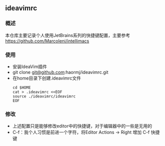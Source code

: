 ## ideavimrc

### 概述

本仓库主要记录个人使用JetBrains系列的快捷键配置，主要参考 https://github.com/MarcoIeni/intellimacs

### 使用

- 安装IdeaVim插件
- git clone git@github.com:haormj/ideavimrc.git
- 在home目录下创建.ideavimrc文件
    ```
    cd $HOME
    cat > .ideavimrc <<EOF
    source ./ideavimrc/ideavimrc
    EOF
    ```

### 修改

- 上述配置只是能够修改editor中的快捷键，对于编辑器中的一些是无用的
- C-f：我个人习惯是前进一个字符，将Editor Actions -> Right 增加 C-f 快捷键
